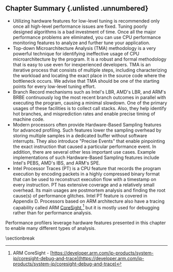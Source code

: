 ## Chapter Summary {.unlisted .unnumbered}

* Utilizing hardware features for low-level tuning is recommended only once all high-level performance issues are fixed. Tuning poorly designed algorithms is a bad investment of time. Once all the major performance problems are eliminated, you can use CPU performance monitoring features to analyze and further tune your application. 
* Top-down Microarchitecture Analysis (TMA) methodology is a very powerful technique for identifying ineffective usage of CPU microarchitecture by the program. It is a robust and formal methodology that is easy to use even for inexperienced developers. TMA is an iterative process that consists of multiple steps, including characterizing the workload and locating the exact place in the source code where the bottleneck occurs. We advise that TMA should be one of the starting points for every low-level tuning effort.
* Branch Record mechanisms such as Intel's LBR, AMD's LBR, and ARM's BRBE continuously log the most recent branch outcomes in parallel with executing the program, causing a minimal slowdown. One of the primary usages of these facilities is to collect call stacks. Also, they help identify hot branches, and misprediction rates and enable precise timing of machine code.
* Modern processors often provide Hardware-Based Sampling features for advanced profiling. Such features lower the sampling overhead by storing multiple samples in a dedicated buffer without software interrupts. They also introduce "Precise Events" that enable pinpointing the exact instruction that caused a particular performance event. In addition, there are several other less important use cases. Example implementations of such Hardware-Based Sampling features include Intel's PEBS, AMD's IBS, and ARM's SPE.
* Intel Processor Traces (PT) is a CPU feature that records the program execution by encoding packets in a highly compressed binary format that can be used to reconstruct execution flow with a timestamp on every instruction. PT has extensive coverage and a relatively small overhead. Its main usages are postmortem analysis and finding the root cause(s) of performance glitches. Intel PT feature is covered in Appendix D. Processors based on ARM architecture also have a tracing capability called ARM [CoreSight](https://developer.arm.com/ip-products/system-ip/coresight-debug-and-trace),[^2] but it is mostly used for debugging rather than for performance analysis.

Performance profilers leverage hardware features presented in this chapter to enable many different types of analysis.

[^2]: ARM CoreSight - [https://developer.arm.com/ip-products/system-ip/coresight-debug-and-trace](https://developer.arm.com/ip-products/system-ip/coresight-debug-and-trace)

\sectionbreak
